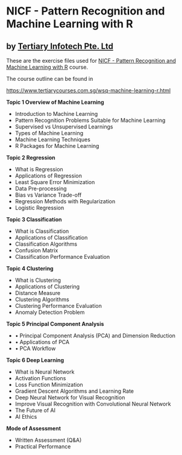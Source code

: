 # NICF - Pattern Recognition and Machine Learning with R
## by [Tertiary Infotech Pte. Ltd](https://www.tertiarycourses.com.sg/)

These are the exercise files used for [NICF - Pattern Recognition and Machine Learning with R](https://www.tertiarycourses.com.sg/wsq-machine-learning-r.html) course. 

The course outline can be found in 

https://www.tertiarycourses.com.sg/wsq-machine-learning-r.html

<p><strong>Topic 1 Overview of Machine Learning</strong></p>
<ul>
<li>Introduction to Machine Learning</li>
<li>Pattern Recognition Problems Suitable for Machine Learning</li>
<li>Supervised vs Unsupervised Learnings</li>
<li>Types of Machine Learning</li>
<li>Machine Learning Techniques</li>
<li>R Packages for Machine Learning</li>
</ul>
<p><strong>Topic 2 Regression</strong></p>
<ul>
<li>What is Regression</li>
<li>Applications of Regression</li>
<li>Least Square Error Minimization</li>
<li>Data Pre-processing</li>
<li>Bias vs Variance Trade-off</li>
<li>Regression Methods with Regularization</li>
<li>Logistic Regression</li>
</ul>
<p><strong>Topic 3 Classification</strong></p>
<ul>
<li>What is Classification</li>
<li>Applications of Classification</li>
<li>Classification Algorithms</li>
<li>Confusion Matrix</li>
<li>Classification Performance Evaluation</li>
</ul>
<p><strong>Topic 4 Clustering</strong></p>
<ul>
<li>What is Clustering</li>
<li>Applications of Clustering</li>
<li>Distance Measure</li>
<li>Clustering Algorithms</li>
<li>Clustering Performance Evaluation</li>
<li>Anomaly Detection Problem</li>
</ul>
<p><strong>Topic 5 Principal Component Analysis</strong></p>
<ul>
<li>&bull; Principal Component Analysis (PCA) and Dimension Reduction</li>
<li>&bull; Applications of PCA</li>
<li>&bull; PCA Workflow</li>
</ul>
<p><strong>Topic 6 Deep Learning</strong></p>
<ul>
<li>What is Neural Network</li>
<li>Activation Functions</li>
<li>Loss Function Minimization</li>
<li>Gradient Descent Algorithms and Learning Rate</li>
<li>Deep Neural Network for Visual Recognition</li>
<li>Improve Visual Recognition with Convolutional Neural Network</li>
<li>The Future of AI</li>
<li>AI Ethics</li>
</ul>

<p><strong>Mode of Assessment</strong></p>
<ul>
<li>Written Assessment (Q&amp;A)</li>
<li>Practical Performance</li>
</ul>



